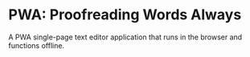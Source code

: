 # PWA: Proofreading Words Always
A PWA single-page text editor application that runs in the browser and functions offline.
